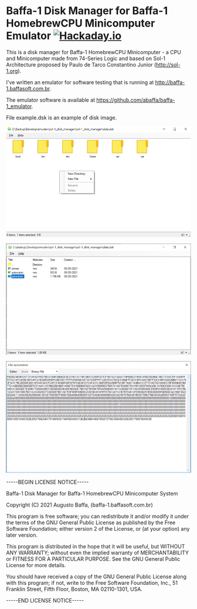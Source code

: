# Baffa-1 Disk Manager for Baffa-1 HomebrewCPU Minicomputer Emulator [![Hackaday.io](https://img.shields.io/badge/Hackaday.io--blue.svg)](https://hackaday.io/project/183265-baffa-1-homebrewcpu-minicomputer)

This is a disk manager for Baffa-1 HomebrewCPU Minicomputer - a CPU and Minicomputer made from 74-Series Logic and based on Sol-1 Architecture proposed by Paulo de Tarco Constantino Junior (http://sol-1.org).

I've written an emulator for software testing that is running at http://baffa-1.baffasoft.com.br.

The emulator software is available at https://github.com/abaffa/baffa-1_emulator.

File example.dsk is an example of disk image.

![so1_dm1](_images/so1_dm1.png)

![so1_dm2](_images/so1_dm2.png)

![so1_dm3](_images/so1_dm3.png)

-----BEGIN LICENSE NOTICE----- 

Baffa-1 Disk Manager for Baffa-1 HomebrewCPU Minicomputer System

Copyright (C) 2021  Augusto Baffa, (baffa-1.baffasoft.com.br)

This program is free software; you can redistribute it and/or
modify it under the terms of the GNU General Public License
as published by the Free Software Foundation; either version 2
of the License, or (at your option) any later version.

This program is distributed in the hope that it will be useful,
but WITHOUT ANY WARRANTY; without even the implied warranty of
MERCHANTABILITY or FITNESS FOR A PARTICULAR PURPOSE.  See the
GNU General Public License for more details.

You should have received a copy of the GNU General Public License
along with this program; if not, write to the Free Software
Foundation, Inc., 51 Franklin Street, Fifth Floor, Boston, MA  02110-1301, USA.

-----END LICENSE NOTICE----- 

